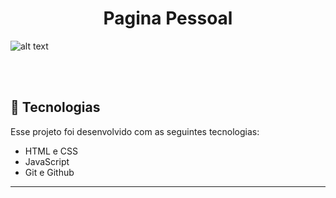 <h1 align="center"> Pagina Pessoal </h1>

![alt text](blob:https://imgur.com/c3320ddf-9b89-4168-b270-07967b7227f5)

<br>
<br>

## 🚀 Tecnologias

Esse projeto foi desenvolvido com as seguintes tecnologias:

- HTML e CSS
- JavaScript
- Git e Github
  
---

